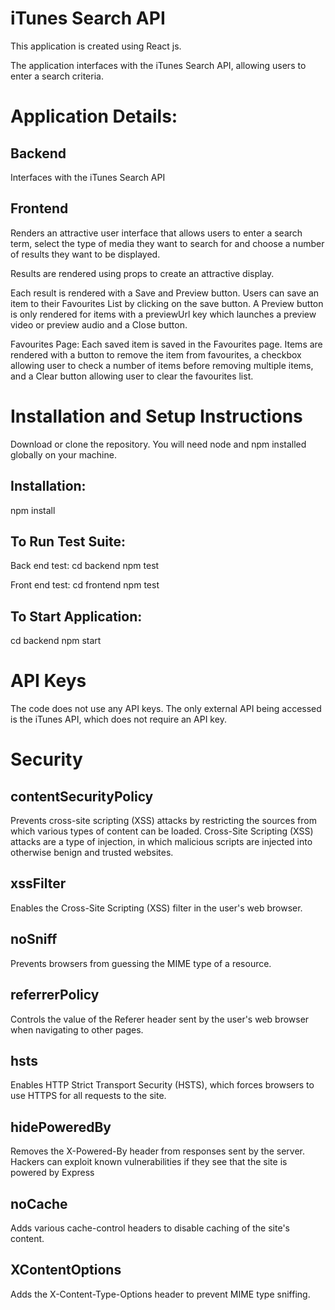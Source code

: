 # iTunes Search API

This application is created using React js.

The application interfaces with the iTunes Search API, allowing users to enter a search criteria.

# Application Details:

## Backend

Interfaces with the iTunes Search API

## Frontend

Renders an attractive user interface that allows users to enter a search term,
select the type of media they want to search for and choose a number of results they want to be displayed.

Results are rendered using props to create an attractive display.

Each result is rendered with a Save and Preview button.
Users can save an item to their Favourites List by clicking on the save button.
A Preview button is only rendered for items with a previewUrl key which launches a preview video or preview audio and a Close button.

Favourites Page:
Each saved item is saved in the Favourites page.
Items are rendered with a button to remove the item from favourites, a checkbox allowing user to check a number of items before removing multiple items,
and a Clear button allowing user to clear the favourites list.

# Installation and Setup Instructions

Download or clone the repository.
You will need node and npm installed globally on your machine.

## Installation:

npm install

## To Run Test Suite:

Back end test:
cd backend
npm test

Front end test:
cd frontend
npm test

## To Start Application:

cd backend
npm start

# API Keys

The code does not use any API keys. The only external API being accessed is the iTunes API, which does not require an API key.

# Security

## contentSecurityPolicy

Prevents cross-site scripting (XSS) attacks by restricting the sources from which various types of content can be loaded.
Cross-Site Scripting (XSS) attacks are a type of injection, in which malicious scripts are injected into otherwise benign and trusted websites.

## xssFilter

Enables the Cross-Site Scripting (XSS) filter in the user's web browser.

## noSniff

Prevents browsers from guessing the MIME type of a resource.

## referrerPolicy

Controls the value of the Referer header sent by the user's web browser when navigating to other pages.

## hsts

Enables HTTP Strict Transport Security (HSTS), which forces browsers to use HTTPS for all requests to the site.

## hidePoweredBy

Removes the X-Powered-By header from responses sent by the server.
Hackers can exploit known vulnerabilities if they see that the site is powered by Express

## noCache

Adds various cache-control headers to disable caching of the site's content.

## XContentOptions

Adds the X-Content-Type-Options header to prevent MIME type sniffing.
